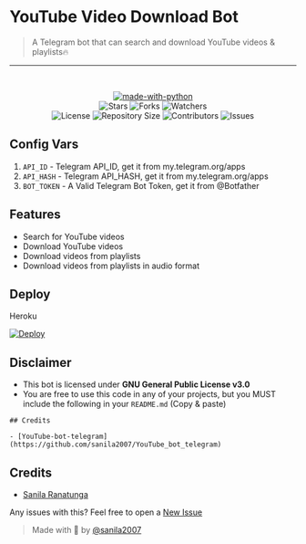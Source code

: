 # YouTube Video Download Bot

> A Telegram bot that can search and download YouTube videos & playlists🔥
---------------------
<br>
<p align="center">
<a href="https://python.org"><img src="http://forthebadge.com/images/badges/made-with-python.svg" alt="made-with-python"></a>
<br>
    <img src="https://img.shields.io/github/stars/sanila2007/YouTube_bot_telegram?style=for-the-badge" alt="Stars">
    <img src="https://img.shields.io/github/forks/sanila2007/YouTube_bot_telegram?style=for-the-badge" alt="Forks">
    <img src="https://img.shields.io/github/watchers/sanila2007/YouTube_bot_telegram?style=for-the-badge" alt="Watchers"> 
<br>
    <img src="https://img.shields.io/github/license/sanila2007/YouTube_bot_telegram?style=for-the-badge" alt="License">
    <img src="https://img.shields.io/github/repo-size/sanila2007/YouTube_bot_telegram?style=for-the-badge" alt="Repository Size">
    <img src="https://img.shields.io/github/contributors/sanila2007/YouTube_bot_telegram?style=for-the-badge" alt="Contributors">
    <img src="https://img.shields.io/github/issues/sanila2007/YouTube_bot_telegram?style=for-the-badge" alt="Issues">
</p>

## Config Vars
1. `API_ID` - Telegram API_ID, get it from my.telegram.org/apps
2. `API_HASH` - Telegram API_HASH, get it from my.telegram.org/apps
3. `BOT_TOKEN` - A Valid Telegram Bot Token, get it from @Botfather

## Features

- Search for YouTube videos
- Download YouTube videos
- Download videos from playlists
- Download videos from playlists in audio format

## Deploy

Heroku

[![Deploy](https://www.herokucdn.com/deploy/button.svg)](https://heroku.com/deploy?template=https://github.com/sanila2007/YouTube_bot_telegram)

## Disclaimer 

- This bot is licensed under <b>GNU General Public License v3.0</b>
- You are free to use this code in any of your projects, but you MUST include the following in your `README.md` (Copy & paste)
```
## Credits

- [YouTube-bot-telegram](https://github.com/sanila2007/YouTube_bot_telegram)
```

## Credits

- [Sanila Ranatunga](https://github.com/sanila2007)

Any issues with this? Feel free to open a [New Issue](https://github.com/sanila2007/YouTube_bot_telegram/issues)

> Made with 💞 by <a href="https://github.com/sanila2007/YouTube_bot_telegram">@sanila2007</a>
 
